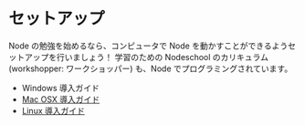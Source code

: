 # セットアップ

Node の勉強を始めるなら、コンピュータで Node を動かすことができるようセットアップを行いましょう！
学習のための Nodeschool のカリキュラム (workshopper: ワークショッパー) も、Node でプログラミングされています。

* Windows 導入ガイド
* [Mac OSX 導入ガイド](osx.md)
* [Linux 導入ガイド](linux.md)
